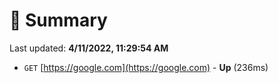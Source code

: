 # 📖 Summary
Last updated: **4/11/2022, 11:29:54 AM**

- `GET` [https://google.com](https://google.com) - **Up** (236ms)
